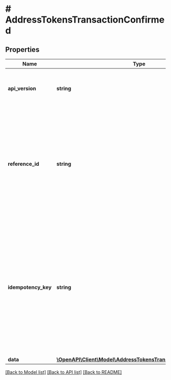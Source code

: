 # # AddressTokensTransactionConfirmed

## Properties

Name | Type | Description | Notes
------------ | ------------- | ------------- | -------------
**api_version** | **string** | Specifies the version of the API that incorporates this endpoint. |
**reference_id** | **string** | Represents a unique identifier that serves as reference to the specific request which prompts a callback, e.g. Blockchain Events Subscription, Blockchain Automation, etc. |
**idempotency_key** | **string** | Specifies a unique ID generated by the system and attached to each callback. It is used by the server to recognize consecutive requests with the same data with the purpose not to perform the same operation twice. |
**data** | [**\OpenAPI\Client\Model\AddressTokensTransactionConfirmedData**](AddressTokensTransactionConfirmedData.md) |  |

[[Back to Model list]](../../README.md#models) [[Back to API list]](../../README.md#endpoints) [[Back to README]](../../README.md)
